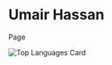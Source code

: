 # Umair Hassan
Page


![Top Languages Card](https://github-readme-stats.vercel.app/api/top-langs/?username=shinokada&layout=compact)
